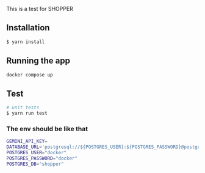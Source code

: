 This is a test for SHOPPER 
## Installation

```bash
$ yarn install
```

## Running the app

```bash
docker compose up
```

## Test

```bash
# unit tests
$ yarn run test
```
### The env should be like that

```bash
GEMINI_API_KEY=
DATABASE_URL='postgresql://${POSTGRES_USER}:${POSTGRES_PASSWORD}@postgres:5432/${POSTGRES_DB}?schema=public'
POSTGRES_USER="docker"
POSTGRES_PASSWORD="docker"
POSTGRES_DB="shopper"
```
